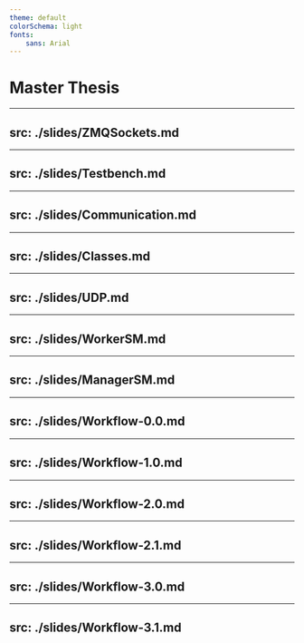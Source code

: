 ```yaml
---
theme: default
colorSchema: light
fonts:
    sans: Arial
---
```

# Master Thesis

<TUMLogo variant="white" />

---
src: ./slides/ZMQSockets.md
---

---
src: ./slides/Testbench.md
---

---
src: ./slides/Communication.md
---

---
src: ./slides/Classes.md
---

---
src: ./slides/UDP.md
---

---
src: ./slides/WorkerSM.md
---

---
src: ./slides/ManagerSM.md
---

---
src: ./slides/Workflow-0.0.md
---

---
src: ./slides/Workflow-1.0.md
---

---
src: ./slides/Workflow-2.0.md
---

---
src: ./slides/Workflow-2.1.md
---

---
src: ./slides/Workflow-3.0.md
---

---
src: ./slides/Workflow-3.1.md
---

